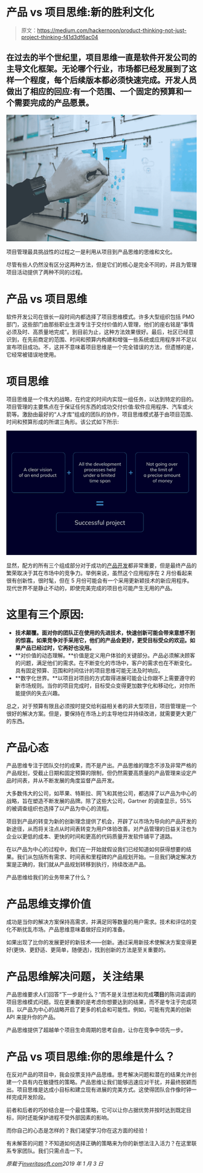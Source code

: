 # 产品 vs 项目思维:新的胜利文化

> 原文：<https://medium.com/hackernoon/product-thinking-not-just-project-thinking-f41d3df6ac04>

## 在过去的半个世纪里，项目思维一直是软件开发公司的主导文化框架。无论哪个行业，市场都已经发展到了这样一个程度，每个后续版本都必须快速完成。开发人员做出了相应的回应:有一个范围、一个固定的预算和一个需要完成的产品愿景。

![](img/769d19c89bf48f1f3ea89c6fdfef772f.png)

项目管理最具挑战性的过程之一是利用从项目到产品思维的思维和文化。

尽管有些人仍然没有区分这两种方法，但是它们的核心是完全不同的，并且为管理项目活动提供了两种不同的过程。

# **产品 vs 项目思维**

软件开发公司在很长一段时间内都选择了项目思维模式。许多大型组织包括 PMO 部门，这些部门由那些职业生涯专注于交付价值的人管理，他们的座右铭是“事情必须及时、高质量地完成”。到目前为止，这种方法效果很好。最后，社区已经意识到，在先前商定的范围、时间和预算内构建和增强一些系统或应用程序并不足以宣布项目成功。不，这并不意味着项目思维是一个完全错误的方法，但遗憾的是，它经常被错误地使用。

# **项目思维**

项目思维是一个伟大的战略，在约定的时间内实现一组任务，以达到特定的目的。项目管理的主要焦点在于保证任何东西的成功交付价值:软件应用程序、汽车或火箭等。激励由最好的“人才库”组成的团队的协作，项目思维模式基于由项目范围、时间和预算形成的所谓三角形。该公式如下所示:

![](img/a08dbdb1c4b59f04e424dd855e6ae1a8.png)

显然，配方的所有三个组成部分对于成功的[产品开发](https://inveritasoft.com/services/software-product-design-and-development)都非常重要，但是最终产品的繁荣取决于其在市场中的竞争力。举例来说，虽然这个应用程序在 2 月份看起来很有创新性，很时髦，但在 5 月份可能会有一个采用更新颖技术的新应用程序。现代世界不是静止不动的，即使完美完成的项目也可能产生无用的产品。

# **这里有三个原因:**

*   **技术颠覆。面对你的团队正在使用的先进技术，快速创新可能会带来意想不到的惊喜。如果竞争对手采用它，他们的产品会更好，更受目标受众的欢迎。如果产品已经过时，它再好也没用。**
*   **对价值的动态理解。**价值是定义用户体验的关键部分。产品必须解决顾客的问题，满足他们的需求。在不断变化的市场中，客户的需求也在不断变化。具有固定预算、范围和时间估计的项目思维可能无法及时响应。
*   **数字化世界。**以项目对项目的方式取得进展可能会让你跟不上需要遵守的新市场规则。当你的项目完成时，目标受众变得更加数字化和移动化，对你所能提供的失去兴趣。

总之，对于预算有限且必须按时提交给利益相关者的非大型项目，项目管理是一个很好的解决方案。但是，要保持在市场上的主导地位并持续改进，就需要更大更广的东西。

# **产品心态**

产品思维专注于团队交付的成果，而不是产出。产品思维的理念不涉及非常严格的产品规划，受截止日期和固定预算的限制，但仍然需要高质量的产品管理来设定产品时间表，并从不断发展的角度监督产品开发。

大多数伟大的公司，如苹果、特斯拉、网飞和其他公司，都选择了以产品为中心的战略，旨在塑造不断发展的品牌。除了这些大公司，Gartner 的调查显示，55%的被调查组织也选择了以产品为中心的流程。

项目到产品的转变为新的创新理念提供了机会，开辟了以市场为导向的产品开发的新途径，从而将关注点从时间表转变为用户体验改善。对产品管理的日益关注也为企业以更低的成本、更快的时间和更高的代码质量开发软件铺平了道路。

在以产品为中心的过程中，我们在一开始就假设我们已经知道如何获得想要的结果。我们从包括所有需求、时间表和里程碑的产品规划开始。一旦我们确定解决方案是正确的，我们就从产品规划转移到执行，持续改进产品。

产品思维给我们的业务带来了什么？

# **产品思维支撑价值**

成功是当你的解决方案保持高需求，并满足同等数量的用户需求。技术和评估的变化不断扰乱市场。产品思维意味着做好应对的准备。

如果出现了比你的发展更好的新技术——创新。通过采用新技术使解决方案变得更好(更快、更舒适、更简单，随便选)，找到创新的方法是至关重要的。

# **产品思维解决问题，关注结果**

产品思维要求人们回答“下一步是什么？”而不是关注想法和完成**项目**的陈词滥调的项目思维模式问题。现在更重要的是考虑你想要达到的结果，而不是专注于完成项目。以产品为中心的战略开启了更多的机会和可能性。例如，可能有完美的创新 API 来提升你的产品。

产品思维提供了超越单个项目生命周期的思考自由，让你在竞争中领先一步。

# **产品 vs 项目思维:你的思维是什么？**

在反对产品的项目中，我会投票支持产品思维。思考解决问题和潜在的结果允许创建一个具有内在敏捷性的策略。产品思维让我们能够迅速应对干扰，并最终脱颖而出。项目思维是达成小目标和建立现有进展的完美方式。这使得团队合作像时钟一样完成开发阶段。

前者和后者的巧妙结合是一个最佳策略，它可以让你占据优势并按时达到既定目标，同时还能保护进程不受外部因素的影响。

而你自己的心态是怎样的？我们渴望学习你在这方面的经验！

有未解答的问题？不知道如何选择正确的策略来为你的新想法注入活力？在这里联系专家团队。我们只需点击一下。

*原载于*[*inveritasoft.com*](https://inveritasoft.com/blog/product-thinking-not-just-project-thinking)*2019 年 1 月 3 日*